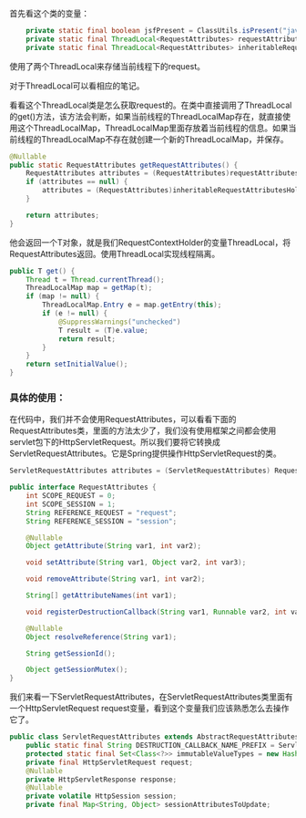 首先看这个类的变量：

```java
    private static final boolean jsfPresent = ClassUtils.isPresent("javax.faces.context.FacesContext", RequestContextHolder.class.getClassLoader());
    private static final ThreadLocal<RequestAttributes> requestAttributesHolder = new NamedThreadLocal("Request attributes");
    private static final ThreadLocal<RequestAttributes> inheritableRequestAttributesHolder = new NamedInheritableThreadLocal("Request context");

```

使用了两个ThreadLocal<RequestAttributes>来存储当前线程下的request。

对于ThreadLocal可以看相应的笔记。

看看这个ThreadLocal类是怎么获取request的。在类中直接调用了ThreadLocal的get()方法，该方法会判断，如果当前线程的ThreadLocalMap存在，就直接使用这个ThreadLocalMap，ThreadLocalMap里面存放着当前线程的信息。如果当前线程的ThreadLocalMap不存在就创建一个新的ThreadLocalMap，并保存。

```java
@Nullable
public static RequestAttributes getRequestAttributes() {
    RequestAttributes attributes = (RequestAttributes)requestAttributesHolder.get();
    if (attributes == null) {
        attributes = (RequestAttributes)inheritableRequestAttributesHolder.get();
    }

    return attributes;
}
```

他会返回一个T对象，就是我们RequestContextHolder的变量ThreadLocal<RequestAttributes>，将RequestAttributes返回。使用ThreadLocal实现线程隔离。

```java
public T get() {
    Thread t = Thread.currentThread();
    ThreadLocalMap map = getMap(t);
    if (map != null) {
        ThreadLocalMap.Entry e = map.getEntry(this);
        if (e != null) {
            @SuppressWarnings("unchecked")
            T result = (T)e.value;
            return result;
        }
    }
    return setInitialValue();
}
```

### 具体的使用：

在代码中，我们并不会使用RequestAttributes，可以看看下面的RequestAttributes类，里面的方法太少了，我们没有使用框架之间都会使用servlet包下的HttpServletRequest。所以我们要将它转换成ServletRequestAttributes。它是Spring提供操作HttpServletRequest的类。

```java
ServletRequestAttributes attributes = (ServletRequestAttributes) RequestContextHolder.getRequestAttributes();
```

```java
public interface RequestAttributes {
    int SCOPE_REQUEST = 0;
    int SCOPE_SESSION = 1;
    String REFERENCE_REQUEST = "request";
    String REFERENCE_SESSION = "session";

    @Nullable
    Object getAttribute(String var1, int var2);

    void setAttribute(String var1, Object var2, int var3);

    void removeAttribute(String var1, int var2);

    String[] getAttributeNames(int var1);

    void registerDestructionCallback(String var1, Runnable var2, int var3);

    @Nullable
    Object resolveReference(String var1);

    String getSessionId();

    Object getSessionMutex();
}
```

我们来看一下ServletRequestAttributes，在ServletRequestAttributes类里面有一个HttpServletRequest request变量，看到这个变量我们应该熟悉怎么去操作它了。

```java
public class ServletRequestAttributes extends AbstractRequestAttributes {
    public static final String DESTRUCTION_CALLBACK_NAME_PREFIX = ServletRequestAttributes.class.getName() + ".DESTRUCTION_CALLBACK.";
    protected static final Set<Class<?>> immutableValueTypes = new HashSet(16);
    private final HttpServletRequest request;
    @Nullable
    private HttpServletResponse response;
    @Nullable
    private volatile HttpSession session;
    private final Map<String, Object> sessionAttributesToUpdate;
```